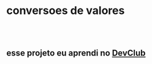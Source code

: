 <h1>conversoes de valores</h1>
<br>
<br>
<h2>esse projeto eu aprendi no <a href="https://rodolfomori.com.br/devclub">DevClub</a></h2>
<img src="https://raw.githubusercontent.com/Luanprogramador/convert-money/1693b18cd19fb29e4d379636a3ccc632345675a8/assets/logo.gif>
